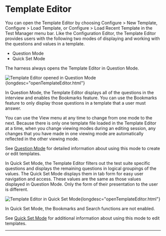 <!---
  $Id$

  Copyright (c) 2001, 2024, Oracle and/or its affiliates. All rights reserved.
  DO NOT ALTER OR REMOVE COPYRIGHT NOTICES OR THIS FILE HEADER.

  This code is free software; you can redistribute it and/or modify it
  under the terms of the GNU General Public License version 2 only, as
  published by the Free Software Foundation.  Oracle designates this
  particular file as subject to the "Classpath" exception as provided
  by Oracle in the LICENSE file that accompanied this code.

  This code is distributed in the hope that it will be useful, but WITHOUT
  ANY WARRANTY; without even the implied warranty of MERCHANTABILITY or
  FITNESS FOR A PARTICULAR PURPOSE.  See the GNU General Public License
  version 2 for more details (a copy is included in the LICENSE file that
  accompanied this code).

  You should have received a copy of the GNU General Public License version
  2 along with this work; if not, write to the Free Software Foundation,
  Inc., 51 Franklin St, Fifth Floor, Boston, MA 02110-1301 USA.

  Please contact Oracle, 500 Oracle Parkway, Redwood Shores, CA 94065 USA
  or visit www.oracle.com if you need additional information or have any
  questions.
-->

# Template Editor

You can open the Template Editor by choosing Configure \> New Template, Configure \> Load Template,
or Configure \> Load Recent Template in the Test Manager menu bar. Like the Configuration Editor,
the Template Editor provides users with the following two modes of displaying and working with the
questions and values in a template.

-   Question Mode
-   Quick Set Mode

The harness always opens the Template Editor in Question Mode.

![Template Editor opened in Question
Mode](../../images/JT4configEditor.gif){longdesc="openTemplateEditor.html"}

In Question Mode, the Template Editor displays all of the questions in the interview and enables the
Bookmarks feature. You can use the Bookmarks feature to only display those questions in a template
that a user must answer.

You can use the View menu at any time to change from one mode to the next. Because there is only one
template file loaded in the Template Editor at a time, when you change viewing modes during an
editing session, any changes that you have made in one viewing mode are automatically reflected in
the other viewing mode.

See [Question Mode](questionModeTE.html) for detailed information about using this mode to create or
edit templates.

In Quick Set Mode, the Template Editor filters out the test suite specific questions and displays
the remaining questions in logical groupings of the values. The Quick Set Mode displays them in tab
form for easy user navigation and access. These values are the same as those values displayed in
Question Mode. Only the form of their presentation to the user is different.

![Template Editor in Quick Set
Mode](../../images/JT4configEditorQuickSet.gif){longdesc="openTemplateEditor.html"}

In Quick Set Mode, the Bookmarks and Search functions are not enabled.

See [Quick Set Mode](quickSetTE.html) for additional information about using this mode to edit
templates.

----------------------------------------------------------------------------------------------------


